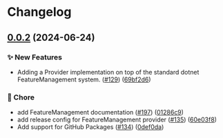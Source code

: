 # Changelog

## [0.0.2](https://github.com/jenshenneberg/dotnet-sdk-contrib/compare/OpenFeature.Contrib.Providers.FeatureManagement-v0.0.1...OpenFeature.Contrib.Providers.FeatureManagement-v0.0.2) (2024-06-24)


### ✨ New Features

* Adding a Provider implementation on top of the standard dotnet FeatureManagement system. ([#129](https://github.com/jenshenneberg/dotnet-sdk-contrib/issues/129)) ([69bf2d6](https://github.com/jenshenneberg/dotnet-sdk-contrib/commit/69bf2d67606affa334792e5a9c70da9e4a28748e))


### 🧹 Chore

* add FeatureManagement documentation ([#197](https://github.com/jenshenneberg/dotnet-sdk-contrib/issues/197)) ([01286c9](https://github.com/jenshenneberg/dotnet-sdk-contrib/commit/01286c95228491707b2834fa2f2c4928c30800e4))
* add release config for FeatureManagement provider ([#135](https://github.com/jenshenneberg/dotnet-sdk-contrib/issues/135)) ([60e03f8](https://github.com/jenshenneberg/dotnet-sdk-contrib/commit/60e03f8417508e4d18c7943dabfe52634742f51f))
* Add support for GitHub Packages ([#134](https://github.com/jenshenneberg/dotnet-sdk-contrib/issues/134)) ([0def0da](https://github.com/jenshenneberg/dotnet-sdk-contrib/commit/0def0da173e2f327b7381eba043b6e99ae8f26fe))
